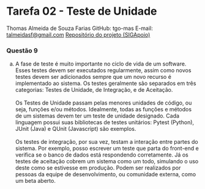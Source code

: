 # Tarefa 02 - Teste de Unidade

Thomas Almeida de Souza Farias
GitHub: tgo-mas
E-mail: talmeidasf@gmail.com
[Repositório do projeto (SIGApoio)](https://github.com/tgo-mas/SIGApoio)

### Questão 9

<ol type="a">
    <li><p>A fase de teste é muito importante no ciclo de vida de um software. Esses testes devem ser executados regularmente, assim como novos testes devem ser adicionados sempre que um novo recurso é implementado ao sistema. Os testes geralmente são separados em três categorias: Testes de Unidade, de Integração, e de Aceitação. <br/><br/> Os Testes de Unidade passam pelas menores unidades de código, ou seja, funções e/ou métodos. Idealmente, todas as funções e métodos de um sistemas devem ter um teste de unidade designado. Cada linguagem possui suas bibliotecas de testes unitários: Pytest (Python), JUnit (Java) e QUnit (Javascript) são exemplos. <br/><br/> Os testes de integração, por sua vez, testam a interação entre partes do sistema. Por exemplo, posso escrever um teste que parta do front-end e verifica se o banco de dados está respondendo corretamente. Já os testes de aceitação cobrem um sistema como um todo, simulando o uso deste como se estivesse em produção. Podem ser realizados por pessoas da equipe de desenvolvimento, ou comunidade externa, como um beta aberto.</li>
    
</ol>
